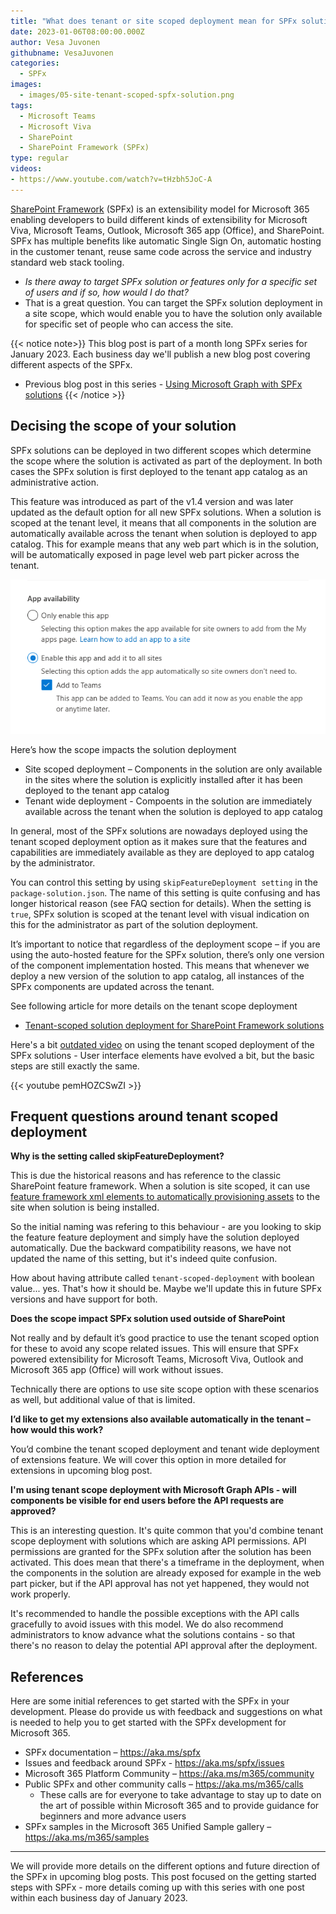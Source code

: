 ```yaml
---
title: "What does tenant or site scoped deployment mean for SPFx solutions?"
date: 2023-01-06T08:00:00.000Z
author: Vesa Juvonen
githubname: VesaJuvonen
categories:
  - SPFx
images:
  - images/05-site-tenant-scoped-spfx-solution.png
tags:
  - Microsoft Teams
  - Microsoft Viva  
  - SharePoint
  - SharePoint Framework (SPFx)
type: regular
videos:
- https://www.youtube.com/watch?v=tHzbh5JoC-A
---
```


[SharePoint Framework](https://aka.ms/spfx) (SPFx) is an extensibility model for Microsoft 365 enabling developers to build different kinds of extensibility for Microsoft Viva, Microsoft Teams, Outlook, Microsoft 365 app (Office), and SharePoint. SPFx has multiple benefits like automatic Single Sign On, automatic hosting in the customer tenant, reuse same code across the service and industry standard web stack tooling.

-	*Is there away to target SPFx solution or features only for a specific set of users and if so, how would I do that?*
-	That is a great question. You can target the SPFx solution deployment in a site scope, which would enable you to have the solution only available for specific set of people who can access the site.

{{< notice note>}}
This blog post is part of a month long SPFx series for January 2023. Each business day we'll publish a new blog post covering different aspects of the SPFx.

* Previous blog post in this series - [Using Microsoft Graph with SPFx solutions](https://pnp.github.io/blog/post/spfx-04-using-microsoft-graph-in-spfx-solutions/)
{{< /notice >}}




## Decising the scope of your solution

SPFx solutions can be deployed in two different scopes which determine the scope where the solution is activated as part of the deployment. In both cases the SPFx solution is first deployed to the tenant app catalog as an administrative action.

This feature was introduced as part of the v1.4 version and was later updated as the default option for all new SPFx solutions. When a solution is scoped at the tenant level, it means that all components in the solution are automatically available across the tenant when solution is deployed to app catalog. This for example means that any web part which is in the solution, will be automatically exposed in page level web part picker across the tenant.

![Deployment options in app catalog](images/solution-scope.png)

Here’s how the scope impacts the solution deployment

-	Site scoped deployment – Components in the solution are only available in the sites where the solution is explicitly installed after it has been deployed to the tenant app catalog
-	Tenant wide deployment - Compoents in the solution are immediately available across the tenant when the solution is deployed to app catalog

In general, most of the SPFx solutions are nowadays deployed using the tenant scoped deployment option as it makes sure that the features and capabilities are immediately available as they are deployed to app catalog by the administrator. 

You can control this setting by using `skipFeatureDeployment setting` in the `package-solution.json`. The name of this setting is quite confusing and has longer historical reason (see FAQ section for details). When the setting is `true`, SPFx solution is scoped at the tenant level with visual indication on this for the administrator as part of the solution deployment.

It’s important to notice that regardless of the deployment scope – if you are using the auto-hosted feature for the SPFx solution, there’s only one version of the component implementation hosted. This means that whenever we deploy a new version of the solution to app catalog, all instances of the SPFx components are updated across the tenant.


See following article for more details on the tenant scope deployment

- [Tenant-scoped solution deployment for SharePoint Framework solutions](https://learn.microsoft.com/en-us/sharepoint/dev/spfx/tenant-scoped-deployment)

Here's a bit [outdated video](https://www.youtube.com/watch?v=pemHOZCSwZI) on using the tenant scoped deployment of the SPFx solutions - User interface elements have evolved a bit, but the basic steps are still exactly the same.

{{< youtube pemHOZCSwZI >}}

## Frequent questions around tenant scoped deployment

**Why is the setting called skipFeatureDeployment?** 

This is due the historical reasons and has reference to the classic SharePoint feature framework. When a solution is site scoped, it can use [feature framework xml elements to automatically provisioning assets](https://learn.microsoft.com/en-us/sharepoint/dev/spfx/web-parts/get-started/provision-sp-assets-from-package) to the site when solution is being installed. 

So the initial naming was refering to this behaviour - are you looking to skip the feature feature deployment and simply have the solution deployed automatically. Due the backward compatibility reasons, we have not updated the name of this setting, but it's indeed quite confusion.

How about having attribute called `tenant-scoped-deployment` with boolean value... yes. That's how it should be. Maybe we'll update this in future SPFx versions and have support for both.


**Does the scope impact SPFx solution used outside of SharePoint** 

Not really and by default it’s good practice to use the tenant scoped option for these to avoid any scope related issues. This will ensure that SPFx powered extensibility for Microsoft Teams, Microsoft Viva, Outlook and Microsoft 365 app (Office) will work without issues. 

Technically there are options to use site scope option with these scenarios as well, but additional value of that is limited.

**I’d like to get my extensions also available automatically in the tenant – how would this work?** 

You’d combine the tenant scoped deployment and tenant wide deployment of extensions feature. We will cover this option in more detailed for extensions in upcoming blog post. 

**I'm using tenant scope deployment with Microsoft Graph APIs - will components be visible for end users before the API requests are approved?** 

This is an interesting question. It's quite common that you'd combine tenant scope deployment with solutions which are asking API permissions. API permissions are granted for the SPFx solution after the solution has been activated. This does mean that there's a timeframe in the deployment, when the components in the solution are already exposed for example in the web part picker, but if the API approval has not yet happened, they would not work properly.

It's recommended to handle the possible exceptions with the API calls gracefully to avoid issues with this model. We do also recommend administrators to know advance what the solutions contains - so that there's no reason to delay the potential API approval after the deployment.


## References

Here are some initial references to get started with the SPFx in your development. Please do provide us with feedback and suggestions on what is needed to help you to get started with the SPFx development for Microsoft 365.

-	SPFx documentation – https://aka.ms/spfx
-	Issues and feedback around SPFx - https://aka.ms/spfx/issues
-	Microsoft 365 Platform Community – https://aka.ms/m365/community
-	Public SPFx and other community calls – https://aka.ms/m365/calls 
    - These calls are for everyone to take advantage to stay up to date on the art of possible within Microsoft 365 and to provide guidance for beginners and more advance users
-	SPFx samples in the Microsoft 365 Unified Sample gallery – https://aka.ms/m365/samples

- - -

We will provide more details on the different options and future direction of the SPFx in upcoming blog posts. This post focused on the getting started steps with SPFx - more details coming up with this series with one post within each business day of January 2023.

